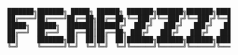 <pre>
███████╗███████╗ █████╗ ██████╗ ███████╗███████╗███████╗███████╗    > 💬 Website: fearzzzz.ru
██╔════╝██╔════╝██╔══██╗██╔══██╗╚══███╔╝╚══███╔╝╚══███╔╝╚══███╔╝
█████╗  █████╗  ███████║██████╔╝  ███╔╝   ███╔╝   ███╔╝   ███╔╝     > 💬 Telegram: @fearzzzz
██╔══╝  ██╔══╝  ██╔══██║██╔══██╗ ███╔╝   ███╔╝   ███╔╝   ███╔╝  
██║     ███████╗██║  ██║██║  ██║███████╗███████╗███████╗███████╗    > 💬 Twitter: @fear_zzzz
╚═╝     ╚══════╝╚═╝  ╚═╝╚═╝  ╚═╝╚══════╝╚══════╝╚══════╝╚══════╝
</pre>
<!--
	# Непрерывно двигайся. Ад пожирает праздных.
	# Yes, I am a criminal. My crime is curiosity. Have questions? Drop me a line: vladfearzzzz@protonmail.com
	# 💬 Website: fearzzzz.ru | 💬 Telegram: @fearzzzz | 💬 Twitter: @fear_zzzz
-->
